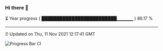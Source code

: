 ### Hi there 👋

⏳ Year progress { █████████████████████████▁▁▁▁▁ } 86.17 %

---

⏰ Updated on Thu, 11 Nov 2021 12:17:41 GMT

![Progress Bar CI](https://github.com/liununu/liununu/workflows/Progress%20Bar%20CI/badge.svg)

